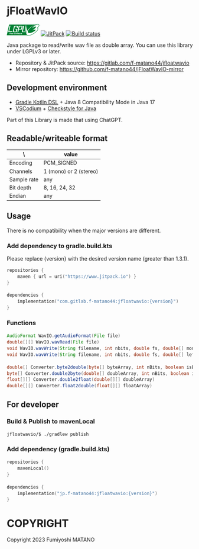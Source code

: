 # jFloatWavIO
[![LGPLv3 or later](doc/images/lgplv3-88x31.png)](https://www.gnu.org/graphics/license-logos.html)
[![JitPack](https://jitpack.io/v/com.gitlab.f-matano44/jfloatwavio.svg)](https://jitpack.io/#com.gitlab.f-matano44/jfloatwavio)
[![Build status](https://gitlab.com/f-matano44/jfloatwavio/badges/main/pipeline.svg)](https://gitlab.com/f-matano44/jfloatwavio/-/jobs)

Java package to read/write wav file as double array. You can use this library under LGPLv3 or later.

* Repository & JitPack source: https://gitlab.com/f-matano44/jfloatwavio
* Mirror repository: https://github.com/f-matano44/jFloatWavIO-mirror


## Development environment
* [Gradle Kotlin DSL](https://gradle.org/) + Java 8 Compatibility Mode in Java 17
* [VSCodium](https://github.com/VSCodium/vscodium) + [Checkstyle for Java](https://github.com/jdneo/vscode-checkstyle)

Part of this Library is made that using ChatGPT.


## Readable/writeable format
| \ |value|
|---|-----|
|Encoding|PCM_SIGNED|
|Channels|1 (mono) or 2 (stereo)|
|Sample rate|any|
|Bit depth|8, 16, 24, 32|
|Endian|any|


## Usage
There is no compatibility when the major versions are different.

### Add dependency to gradle.build.kts
Please replace {version} with the desired version name (greater than 1.3.1).
```kotlin
repositories {
    maven { url = uri("https://www.jitpack.io") }
}

dependencies {
    implementation("com.gitlab.f-matano44:jfloatwavio:{version}")
}
```

### Functions
```Java
AudioFormat WavIO.getAudioFormat(File file)
double[][] WavIO.wavRead(File file)
void WavIO.wavWrite(String filename, int nbits, double fs, double[] mono)
void WavIO.wavWrite(String filename, int nbits, double fs, double[] left, double[] right)

double[] Converter.byte2double(byte[] byteArray, int nBits, boolean isBigEndian)
byte[] Converter.double2byte(double[] doubleArray, int nBits, boolean isBigEndian)
float[][] Converter.double2float(double[][] doubleArray)
double[][] Converter.float2double(float[][] floatArray)
```


## For developer

### Build & Publish to mavenLocal
```SH
jfloatwavio/$ ./gradlew publish
```


### Add dependency (gradle.build.kts)
```Kotlin
repositories {
    mavenLocal()
}

dependencies {
    implementation("jp.f-matano44:jfloatwavio:{version}")
}
```


# COPYRIGHT
Copyright 2023 Fumiyoshi MATANO<br>

